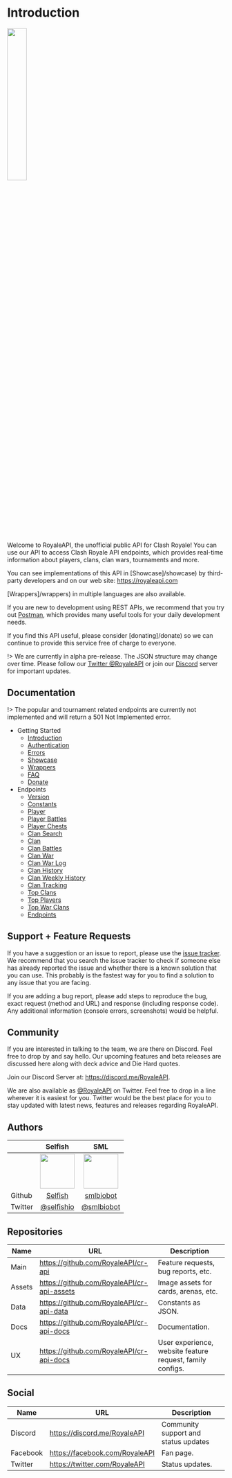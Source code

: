 # Introduction

<img width="30%" height="30%" src="https://raw.githubusercontent.com/cr-api/cr-api-docs/master/docs/img/cr-api-logo-b.png">

Welcome to RoyaleAPI, the unofficial public API for Clash Royale! You can use our API to access Clash Royale API endpoints, which provides real-time information about players, clans, clan wars, tournaments and more.

You can see implementations of this API in [Showcase]/showcase) by third-party developers and on our web site: https://royaleapi.com

[Wrappers]/wrappers) in multiple languages are also available.

If you are new to development using REST APIs, we recommend that you try out [Postman](https://www.getpostman.com/), which provides many useful tools for your daily development needs.

If you find this API useful, please consider [donating]/donate) so we can continue to provide this service free of charge to everyone. 

!> We are currently in alpha pre-release. The JSON structure may change over time. Please follow our [Twitter @RoyaleAPI](https://twitter.com/RoyaleAPI) or join our [Discord](https://discord.me/RoyaleAPI) server for important updates.


## Documentation

!> The popular and tournament related endpoints are currently not implemented and will return a 501 Not Implemented error.

- Getting Started
    - [Introduction](/)
    - [Authentication](/authentication)
    - [Errors](/errors)
    - [Showcase](/showcase)
    - [Wrappers](/wrappers)
    - [FAQ](/faq)
    - [Donate](/donate)
- Endpoints
    - [Version](/endpoints/version)
    - [Constants](/endpoints/constants)
    - [Player](/endpoints/player)
    - [Player Battles](/endpoints/player_battles)
    - [Player Chests](/endpoints/player_chests)
    - [Clan Search](/endpoints/clan_search)
    - [Clan](/endpoints/clan)
    - [Clan Battles](/endpoints/clan_battles)
    - [Clan War](/endpoints/clan_war)
    - [Clan War Log](/endpoints/clan_warlog)
    - [Clan History](/endpoints/clan_history)
    - [Clan Weekly History](/endpoints/clan_history_weekly)
    - [Clan Tracking](/endpoints/clan_tracking)
    - [Top Clans](/endpoints/top_clans)
    - [Top Players](/endpoints/top_players)
    - [Top War Clans](/endpoints/top_war)
    - [Endpoints](/endpoints/endpoints)

## Support + Feature Requests
<!-- - [Open Tournaments](/endpoints/tournaments_open)
    - [Known Tournaments](/endpoints/tournaments_known)
    - [1K Tournaments](/endpoints/tournaments_1k)
    - [Open Tournaments](/endpoints/tournaments_open)
    - [In Preperation Tournaments](/endpoints/tournaments_inprep)
    - [Full Tournaments](/endpoints/tournaments_full)
    - [Joinable Tournaments](/endpoints/tournaments_joinable)
    - [Tournaments Search](/endpoints/tournaments_search)
    - [Tournaments](/endpoints/tournaments)
    - [Popular Clans](/endpoints/popular_clans)
    - [Popular Players](/endpoints/popular_players)
    - [Popular Tournaments](/endpoints/popular_tournaments)
    - [Popular Decks](/endpoints/popular_decks) -->
If you have a suggestion or an issue to report, please use the [issue tracker](https://github.com/RoyaleAPI/cr-api/issues). We recommend that you search the issue tracker to check if someone else has already reported the issue and whether there is a known solution that you can use. This probably is the fastest way for you to find a solution to any issue that you are facing.

If you are adding a bug report, please add steps to reproduce the bug, exact request (method and URL) and response (including response code). Any additional information (console errors, screenshots) would be helpful.

## Community

If you are interested in talking to the team, we are there on Discord. Feel free to drop by and say hello. Our upcoming features and beta releases are discussed here along with deck advice and Die Hard quotes.

Join our Discord Server at: https://discord.me/RoyaleAPI.

We are also available as [@RoyaleAPI](https://twitter.com/RoyaleAPI) on Twitter. Feel free to drop in a line wherever it is easiest for you. Twitter would be the best place for you to stay updated with latest news, features and releases regarding RoyaleAPI.

## Authors

&nbsp; | Selfish | SML
--- | :---: | :---: |
&nbsp; | <img src="https://avatars0.githubusercontent.com/u/7327741" height=80> | <img src="https://avatars1.githubusercontent.com/u/25040297" height=80>
Github | [Selfish](https://github.com/selfish) | [smlbiobot](https://github.com/smlbiobot)
Twitter | [@selfishio](https://twitter.com/selfishio) | [@smlbiobot](https://twitter.com/smlbiobot)

## Repositories

Name | URL | Description
--- | --- | ---
Main | https://github.com/RoyaleAPI/cr-api | Feature requests, bug reports, etc.
Assets | https://github.com/RoyaleAPI/cr-api-assets | Image assets for cards, arenas, etc.
Data | https://github.com/RoyaleAPI/cr-api-data | Constants as JSON.
Docs | https://github.com/RoyaleAPI/cr-api-docs | Documentation.
UX | https://github.com/RoyaleAPI/cr-api-docs | User experience, website feature request, family configs.

## Social

Name | URL | Description
--- | --- | ---
Discord | https://discord.me/RoyaleAPI | Community support and status updates
Facebook | https://facebook.com/RoyaleAPI | Fan page.
Twitter | https://twitter.com/RoyaleAPI | Status updates.
